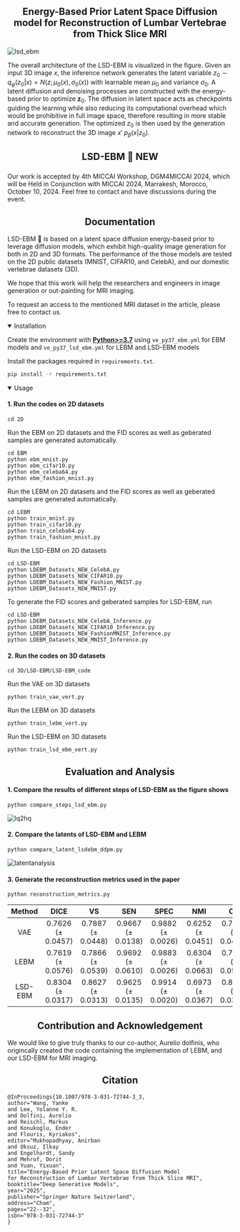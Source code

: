 ## <div align="center">Energy-Based Prior Latent Space Diffusion model for Reconstruction of Lumbar Vertebrae from Thick Slice MRI</div>

![lsd_ebm](https://github.com/user-attachments/assets/c206dead-e210-431e-ade0-628fc2204ce3)

The overall architecture of the LSD-EBM is visualized in the figure. Given an input 3D image $x$, the inference network generates the latent variable $z_0 \sim q_\varphi(z_0|x)= N(z;\mu_0(x),\sigma_0(x))$ with learnable mean $\mu_0$ and variance $\sigma_0$. A latent diffusion and denoising processes are constructed with the energy-based prior to optimize $\mathbf{z}_0$. The diffusion in latent space acts as checkpoints guiding the learning while also reducing its computational overhead which would be prohibitive in full image space, therefore resulting in more stable and accurate generation. The optimized $z_0$ is then used by the generation network to reconstruct the 3D image $`x' ~ p_{\beta}(x|z_0)`$.

## <div align="center">LSD-EBM 🚀 NEW</div>
### 

Our work is accepted by 4th MICCAI Workshop, DGM4MICCAI 2024, which will be Held in Conjunction with MICCAI 2024, Marrakesh, Morocco, October 10, 2024. Feel free to contact and have discussions during the event.


## <div align="center">Documentation</div>

LSD-EBM 🚀 is based on a latent space diffusion energy-based prior to leverage diffusion models, which exhibit high-quality image generation for both in 2D and 3D formats. The performance of the those models are tested on the 2D public datasets (MNIST, CIFAR10, and CelebA), and our domestic vertebrae datasets (3D). 

We hope that this work will help the researchers and engineers in image generation or out-painting for MRI imaging. 

To request an access to the mentioned MRI dataset in the article, please free to contact us.

<details open>
<summary>Installation</summary>
 
Create the environment with [**Python>=3.7**](https://www.python.org/) using `ve_py37_ebm.yml` for EBM models and `ve_py37_lsd_ebm.yml` for LEBM and LSD-EBM models


Install the packages required in `requirements.txt`.


```bash
pip install -r requirements.txt
```


</details>

<details open>

<summary>Usage</summary>

#### 1. Run the codes on 2D datasets

```
cd 2D
```

Run the EBM on 2D datasets and the FID scores as well as geberated samples are generated automatically.

```
cd EBM
python ebm_mnist.py
python ebm_cifar10.py
python ebm_celeba64.py
python ebm_fashion_mnist.py
```

Run the LEBM on 2D datasets and the FID scores as well as geberated samples are generated automatically.

```
cd LEBM
python train_mnist.py
python train_cifar10.py
python train_celeba64.py
python train_fashion_mnist.py
```

Run the LSD-EBM on 2D datasets

```
cd LSD-EBM
python LDEBM_Datasets_NEW_CelebA.py
python LDEBM_Datasets_NEW_CIFAR10.py
python LDEBM_Datasets_NEW_Fashion_MNIST.py
python LDEBM_Datasets_NEW_MNIST.py
```

To generate the FID scores and geberated samples for LSD-EBM, run

```
cd LSD-EBM
python LDEBM_Datasets_NEW_CelebA_Inference.py
python LDEBM_Datasets_NEW_CIFAR10_Inference.py
python LDEBM_Datasets_NEW_FashionMNIST_Inference.py
python LDEBM_Datasets_NEW_MNIST_Inference.py
```

#### 2. Run the codes on 3D datasets

```
cd 3D/LSD-EBM/LSD-EBM_code
```

Run the VAE on 3D datasets

```
python train_vae_vert.py
```

Run the LEBM on 3D datasets

```
python train_lebm_vert.py
```

Run the LSD-EBM on 3D datasets

```
python train_lsd_ebm_vert.py
```
</details>

## <div align="center">Evaluation and Analysis</div>


#### 1. Compare the results of different steps of LSD-EBM as the figure shows

```
python compare_steps_lsd_ebm.py
```

![lq2hq](https://github.com/user-attachments/assets/b14585fb-4575-4590-b8c0-1fe2bb5bbcbc)

#### 2. Compare the latents of LSD-EBM and LEBM 

```
python compare_latent_lsdebm_ddpm.py
```

![latentanalysis](https://github.com/user-attachments/assets/a29c1daf-6ab3-4890-afa1-96a316dfb52d)

#### 3. Generate the reconstruction metrics used in the paper

```
python reconstruction_metrics.py
```


|Method | DICE | VS | SEN | SPEC | NMI | CK |
| :---: | :---:|:---: |:---: |:---: |:---: |:---: |
VAE  |  0.7626   ($\pm$ 0.0457) | 0.7887 ($\pm$ 0.0448) | 0.9667 ($\pm$ 0.0138) | 0.9882 ($\pm$ 0.0026) | 0.6252 ($\pm$ 0.0451) | 0.7566 ($\pm$ 0.0461) |
LEBM  | 0.7619 ($\pm$ 0.0576) | 0.7866 ($\pm$ 0.0539)  |  0.9692 ($\pm$ 0.0610) |  0.9883 ($\pm$ 0.0026) | 0.6304 ($\pm$ 0.0663) |  0.7560 ($\pm$ 0.0583) |     
LSD-EBM  |  0.8304 ($\pm$ 0.0317) |  0.8627 ($\pm$ 0.0313)  | 0.9625 ($\pm$ 0.0135) |  0.9914 ($\pm$ 0.0020) |  0.6973 ($\pm$ 0.0367) |  0.8258 ($\pm$ 0.0321) |  


## <div align="center">Contribution and Acknowledgement</div>

We would like to give truly thanks to our co-author, Aurelio dolfinis, who origincally created the code containing the implementation of LEBM, and our LSD-EBM for MRI imaging. 

## <div align="center">Citation</div>

```
@InProceedings{10.1007/978-3-031-72744-3_3,
author="Wang, Yanke
and Lee, Yolanne Y. R.
and Dolfini, Aurelio
and Reischl, Markus
and Konukoglu, Ender
and Flouris, Kyriakos",
editor="Mukhopadhyay, Anirban
and Oksuz, Ilkay
and Engelhardt, Sandy
and Mehrof, Dorit
and Yuan, Yixuan",
title="Energy-Based Prior Latent Space Diffusion Model for Reconstruction of Lumbar Vertebrae from Thick Slice MRI",
booktitle="Deep Generative Models",
year="2025",
publisher="Springer Nature Switzerland",
address="Cham",
pages="22--32",
isbn="978-3-031-72744-3"
}
```

